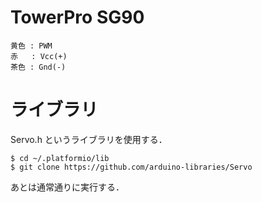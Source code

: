 # TowerPro SG90
```
黄色 : PWM
赤   : Vcc(+)
茶色 : Gnd(-)
```

# ライブラリ
Servo.h というライブラリを使用する．
```
$ cd ~/.platformio/lib
$ git clone https://github.com/arduino-libraries/Servo
```
あとは通常通りに実行する．

